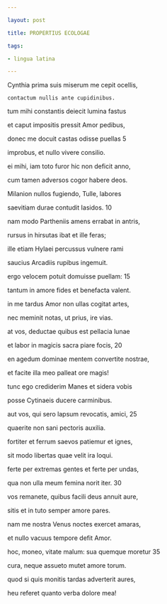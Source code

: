 ```yaml
---

layout: post

title: PROPERTIUS ECOLOGAE

tags:

- lingua latina

---
```



Cynthia prima suis miserum me cepit ocellis,

    contactum nullis ante cupidinibus.

tum mihi constantis deiecit lumina fastus

et caput impositis pressit Amor pedibus,

donec me docuit castas odisse puellas                 5

improbus, et nullo vivere consilio.

ei mihi, iam toto furor hic non deficit anno,

cum tamen adversos cogor habere deos.

Milanion nullos fugiendo, Tulle, labores

saevitiam durae contudit Iasidos.                 10

nam modo Partheniis amens errabat in antris,

rursus in hirsutas ibat et ille feras;

ille etiam Hylaei percussus vulnere rami

saucius Arcadiis rupibus ingemuit.

ergo velocem potuit domuisse puellam:                 15

tantum in amore fides et benefacta valent.

in me tardus Amor non ullas cogitat artes,

nec meminit notas, ut prius, ire vias.

at vos, deductae quibus est pellacia lunae

et labor in magicis sacra piare focis,                 20

en agedum dominae mentem convertite nostrae,

et facite illa meo palleat ore magis!

tunc ego crediderim Manes et sidera vobis

posse Cytinaeis ducere carminibus.

aut vos, qui sero lapsum revocatis, amici,                 25

quaerite non sani pectoris auxilia.

fortiter et ferrum saevos patiemur et ignes,

sit modo libertas quae velit ira loqui.

ferte per extremas gentes et ferte per undas,

qua non ulla meum femina norit iter.                 30

vos remanete, quibus facili deus annuit aure,

sitis et in tuto semper amore pares.

nam me nostra Venus noctes exercet amaras,

et nullo vacuus tempore defit Amor.

hoc, moneo, vitate malum: sua quemque moretur                 35

cura, neque assueto mutet amore torum.

quod si quis monitis tardas adverterit aures,

heu referet quanto verba dolore mea!
